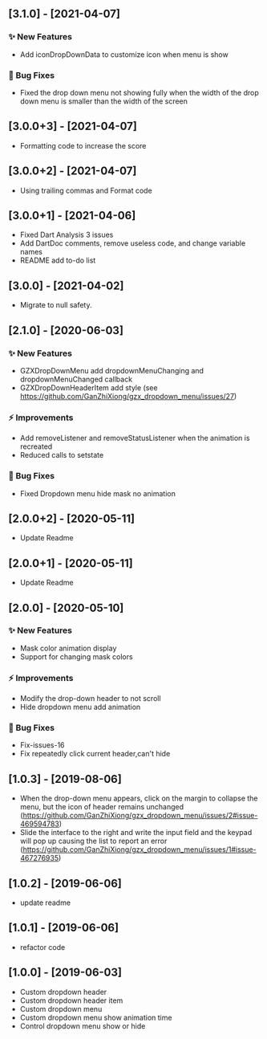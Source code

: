 ## [3.1.0] - [2021-04-07]
### ✨ New Features
* Add iconDropDownData to customize icon when menu is show
### 🐛 Bug Fixes
* Fixed the drop down menu not showing fully when the width of the drop down menu is smaller than the width of the screen

## [3.0.0+3] - [2021-04-07]
* Formatting code to increase the score

## [3.0.0+2] - [2021-04-07]
* Using trailing commas and Format code

## [3.0.0+1] - [2021-04-06]
* Fixed Dart Analysis 3 issues
* Add DartDoc comments, remove useless code, and change variable names
* README add to-do list

## [3.0.0] - [2021-04-02]
* Migrate to null safety.

## [2.1.0] - [2020-06-03]
### ✨ New Features
* GZXDropDownMenu add dropdownMenuChanging and dropdownMenuChanged callback
* GZXDropDownHeaderItem add style (see https://github.com/GanZhiXiong/gzx_dropdown_menu/issues/27)
### ⚡️ Improvements
* Add removeListener and removeStatusListener when the animation is recreated
* Reduced calls to setstate
### 🐛 Bug Fixes
* Fixed Dropdown menu hide mask no animation

## [2.0.0+2] - [2020-05-11]
* Update Readme

## [2.0.0+1] - [2020-05-11]
* Update Readme

## [2.0.0] - [2020-05-10]
### ✨ New Features
* Mask color animation display
* Support for changing mask colors
### ⚡️ Improvements
* Modify the drop-down header to not scroll
* Hide dropdown menu add animation
### 🐛 Bug Fixes
* Fix-issues-16
* Fix repeatedly click current header,can't hide

## [1.0.3] - [2019-08-06]
* When the drop-down menu appears, click on the margin to collapse the menu, but the icon of header remains unchanged (https://github.com/GanZhiXiong/gzx_dropdown_menu/issues/2#issue-469594783)
* Slide the interface to the right and write the input field and the keypad will pop up causing the list to report an error (https://github.com/GanZhiXiong/gzx_dropdown_menu/issues/1#issue-467276935)

## [1.0.2] - [2019-06-06]
* update readme

## [1.0.1] - [2019-06-06]
* refactor code

## [1.0.0] - [2019-06-03]
* Custom dropdown header
* Custom dropdown header item
* Custom dropdown menu
* Custom dropdown menu show animation time
* Control dropdown menu show or hide